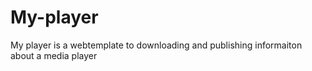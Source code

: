 # My-player
My player is a webtemplate to downloading and publishing informaiton about a media player
